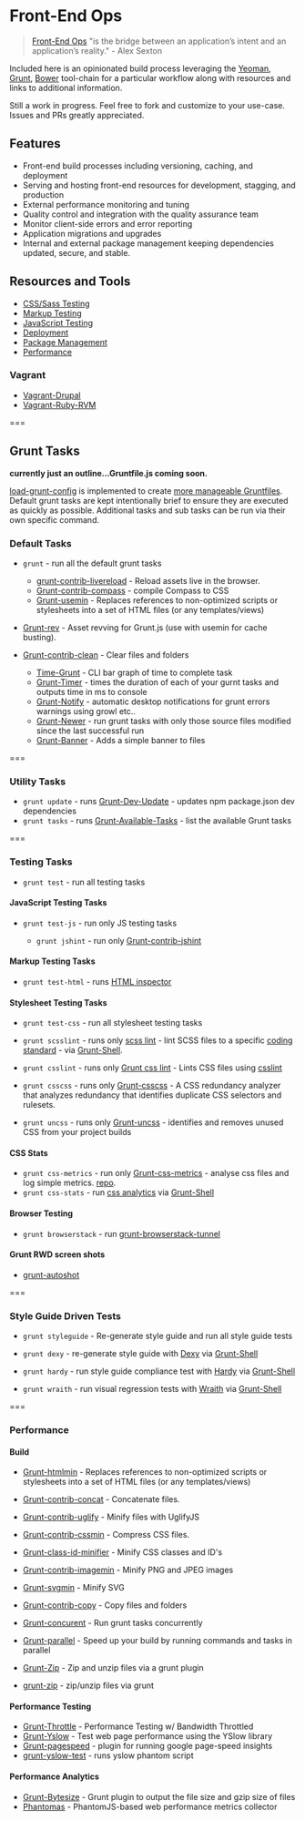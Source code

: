 Front-End Ops
=============

>[Front-End Ops](http://www.smashingmagazine.com/2013/06/11/front-end-ops/) "is the bridge between an application’s intent and an application’s reality." - Alex Sexton

Included here is an opinionated build process leveraging the [Yeoman](http://yeoman.io/), [Grunt](http://gruntjs.com/), [Bower](http://bower.io/) tool-chain for a particular workflow along with resources and links to additional information. 

Still a work in progress. Feel free to fork and customize to your use-case. Issues and PRs greatly appreciated.

## Features

  * Front-end build processes including versioning, caching, and deployment
  * Serving and hosting front-end resources for development, stagging, and
    production
  * External performance monitoring and tuning
  * Quality control and integration with the quality assurance team
  * Monitor client-side errors and error reporting
  * Application migrations and upgrades
  * Internal and external package management keeping dependencies updated,
    secure, and stable.

## Resources and Tools

  * [CSS/Sass Testing]()
  * [Markup Testing]()
  * [JavaScript Testing]()
  * [Deployment]()
  * [Package Management]()
  * [Performance]()

### Vagrant

  * [Vagrant-Drupal](https://github.com/kwaledesign/vagrant-drupal)
  * [Vagrant-Ruby-RVM](https://github.com/kwaledesign/vagrant-ruby-rvm)

===

## Grunt Tasks
__currently just an outline...Gruntfile.js coming soon.__

[load-grunt-config](https://github.com/firstandthird/load-grunt-config) is implemented to create [more manageable Gruntfiles](http://www.thomasboyt.com/2013/09/01/maintainable-grunt.html). Default grunt tasks are kept intentionally brief to ensure they are executed as quickly as possible.  Additional tasks and sub tasks can be run via their own specific command.

### Default Tasks

  * `grunt` - run all the default grunt tasks

    * [grunt-contrib-livereload](https://github.com/gruntjs/grunt-contrib-livereload) - Reload assets live in the browser.
    * [Grunt-contrib-compass](https://github.com/gruntjs/grunt-contrib-compass) - compile Compass to CSS
    * [Grunt-usemin](https://github.com/yeoman/grunt-usemin) - Replaces references to non-optimized scripts or stylesheets into a set of HTML files (or any templates/views)
  * [Grunt-rev](https://github.com/cbas/grunt-rev) - Asset revving for Grunt.js (use with usemin for cache busting).
  * [Grunt-contrib-clean](https://github.com/gruntjs/grunt-contrib-clean) - Clear files and folders
    * [Time-Grunt](https://github.com/sindresorhus/time-grunt) - CLI bar graph of time to complete task
    * [Grunt-Timer](https://npmjs.org/package/grunt-timer) - times the duration of each of your gurnt tasks and outputs time in ms to console
    * [Grunt-Notify](https://npmjs.org/package/grunt-notify) - automatic desktop notifications for grunt errors warnings using growl etc..
    * [Grunt-Newer](https://npmjs.org/package/grunt-newer) - run grunt tasks with only those source files modified since the last successful run
    * [Grunt-Banner](https://npmjs.org/package/grunt-banner) - Adds a simple banner to files

===
 
### Utility Tasks
  * `grunt update` - runs [Grunt-Dev-Update](https://github.com/pgilad/grunt-dev-update) - updates npm package.json dev dependencies
  * `grunt tasks` - runs [Grunt-Available-Tasks](https://github.com/ben-eb/grunt-available-tasks) - list the available Grunt tasks

===
 
### Testing Tasks 
 * `grunt test` - run all testing tasks

#### JavaScript Testing Tasks 
  * `grunt test-js` - run only JS testing tasks
   
    * `grunt jshint` - run only [Grunt-contrib-jshint](https://github.com/gruntjs/grunt-contrib-jshint)

#### Markup Testing Tasks

   * `grunt test-html` - runs [HTML inspector](https://github.com/philipwalton/html-inspector)

#### Stylesheet Testing Tasks

  * `grunt test-css` - run all stylesheet testing tasks
   
  * `grunt scsslint` - runs only [scss lint](https://github.com/kwaledesign/scss-lint) - lint SCSS files to a specific [coding standard](https://github.com/kwaledesign/Coding-Standards) - via [Grunt-Shell](https://npmjs.org/package/grunt-shell).
  * `grunt csslint` - runs only [Grunt css lint](https://github.com/gruntjs/grunt-contrib-csslint) - Lints CSS files using [csslint](https://github.com/stubbornella/csslint)
  * `grunt csscss` - runs only [Grunt-csscss](https://github.com/peterkeating/grunt-csscss) - A CSS redundancy analyzer that analyzes redundancy that identifies duplicate CSS selectors and rulesets.
  * `grunt uncss` - runs only [Grunt-uncss](https://github.com/addyosmani/grunt-uncss) - identifies and removes unused CSS from your project builds


#### CSS Stats
  * `grunt css-metrics` - run only [Grunt-css-metrics](https://npmjs.org/package/grunt-css-metrics) - analyse css files and log simple metrics. [repo](https://github.com/phamann/grunt-css-metrics).
  * `grunt css-stats` - run [css analytics](https://gist.github.com/kwaledesign/3813516) via [Grunt-Shell](https://npmjs.org/package/grunt-shell)

 
#### Browser Testing
 * `grunt browserstack` - run [grunt-browserstack-tunnel]()

#### Grunt RWD screen shots
 * [grunt-autoshot](https://github.com/Ferrari/grunt-autoshot)
 
===
 
### Style Guide Driven Tests

  * `grunt styleguide` - Re-generate style guide and run all style guide tests

  * `grunt dexy` - re-generate style guide with [Dexy](https://dexy.it) via [Grunt-Shell](https://npmjs.org/package/grunt-shell)
  * `grunt hardy` - run style guide compliance test with
   [Hardy](https://hardy.io) via [Grunt-Shell](https://npmjs.org/package/grunt-shell)
  * `grunt wraith` - run visual regression tests with [Wraith](https://github.com/BBC-News/wraith) via [Grunt-Shell](https://npmjs.org/package/grunt-shell)
 
===
 
### Performance
 
#### Build
  * [Grunt-htmlmin](https://github.com/yeoman/grunt-usemin) - Replaces references to
    non-optimized scripts or stylesheets into a set of HTML files (or any
    templates/views)
  * [Grunt-contrib-concat](https://github.com/gruntjs/grunt-contrib-concat) - Concatenate files.
  * [Grunt-contrib-uglify](https://github.com/gruntjs/grunt-contrib-uglify) - Minify files with UglifyJS
  * [Grunt-contrib-cssmin](https://github.com/gruntjs/grunt-contrib-cssmin) - Compress CSS files.
  * [Grunt-class-id-minifier](https://npmjs.org/package/grunt-class-id-minifier) - Minify CSS classes and ID's
  * [Grunt-contrib-imagemin](https://github.com/gruntjs/grunt-contrib-imagemin) - Minify PNG and JPEG images
  * [Grunt-svgmin](https://github.com/sindresorhus/grunt-svgmin) - Minify SVG
  * [Grunt-contrib-copy](https://github.com/gruntjs/grunt-contrib-copy) - Copy files and folders
  * [Grunt-concurent](https://github.com/sindresorhus/grunt-concurrent) - Run grunt tasks concurrently
  * [Grunt-parallel](https://github.com/iammerrick/grunt-parallel) - Speed up your build by running commands and tasks in parallel
 

  * [Grunt-Zip](https://github.com/twolfson/grunt-zip) - Zip and unzip files via a grunt plugin
  * [grunt-zip](https://npmjs.org/package/grunt-zip) - zip/unzip files via grunt

#### Performance Testing
  * [Grunt-Throttle](https://github.com/tjgq/grunt-throttle) - Performance Testing w/ Bandwidth Throttled
  * [Grunt-Yslow](https://github.com/andyshora/grunt-yslow) - Test web page performance using the YSlow library
  * [Grunt-pagespeed](https://npmjs.org/package/grunt-pagespeed) - plugin for running google page-speed insights
  * [grunt-yslow-test](https://npmjs.org/package/grunt-yslow-test) - runs yslow phantom script

#### Performance Analytics
  * [Grunt-Bytesize](https://npmjs.org/package/grunt-bytesize) - Grunt plugin to output the file size and gzip size of files
  * [Phantomas](https://github.com/macbre/phantomas) - PhantomJS-based web performance metrics collector


